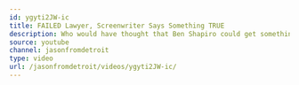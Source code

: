 ```yaml
---
id: ygyti2JW-ic
title: FAILED Lawyer, Screenwriter Says Something TRUE
description: Who would have thought that Ben Shapiro could get something right?
source: youtube
channel: jasonfromdetroit
type: video
url: /jasonfromdetroit/videos/ygyti2JW-ic/
---
```

